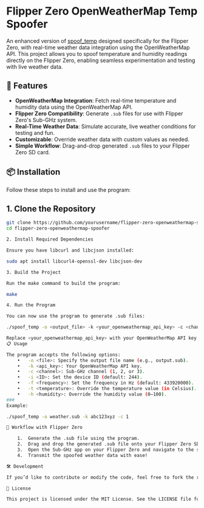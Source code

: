 # Flipper Zero OpenWeatherMap Temp Spoofer

An enhanced version of [spoof_temp](https://github.com/rgerganov/spoof_temp) designed specifically for the Flipper Zero, with real-time weather data integration using the OpenWeatherMap API. This project allows you to spoof temperature and humidity readings directly on the Flipper Zero, enabling seamless experimentation and testing with live weather data.

## 🚀 Features

- **OpenWeatherMap Integration**: Fetch real-time temperature and humidity data using the OpenWeatherMap API.
- **Flipper Zero Compatibility**: Generate `.sub` files for use with Flipper Zero's Sub-GHz system.
- **Real-Time Weather Data**: Simulate accurate, live weather conditions for testing and fun.
- **Customizable**: Override weather data with custom values as needed.
- **Simple Workflow**: Drag-and-drop generated `.sub` files to your Flipper Zero SD card.

## 📦 Installation

Follow these steps to install and use the program:

## 1. Clone the Repository

```bash
git clone https://github.com/yourusername/flipper-zero-openweathermap-spoofer.git
cd flipper-zero-openweathermap-spoofer

2. Install Required Dependencies

Ensure you have libcurl and libcjson installed:

sudo apt install libcurl4-openssl-dev libcjson-dev

3. Build the Project

Run the make command to build the program:

make

4. Run the Program

You can now use the program to generate .sub files:

./spoof_temp -o <output_file> -k <your_openweathermap_api_key> -c <channel>

Replace <your_openweathermap_api_key> with your OpenWeatherMap API key. For more usage details, see below.
📋 Usage

The program accepts the following options:
	•	-o <file>: Specify the output file name (e.g., output.sub).
	•	-k <api_key>: Your OpenWeatherMap API key.
	•	-c <channel>: Sub-GHz channel (1, 2, or 3).
	•	-i <ID>: Set the device ID (default: 244).
	•	-f <frequency>: Set the frequency in Hz (default: 433920000).
	•	-t <temperature>: Override the temperature value (in Celsius).
	•	-h <humidity>: Override the humidity value (0–100).
###
Example:

./spoof_temp -o weather.sub -k abc123xyz -c 1

🔄 Workflow with Flipper Zero

	1.	Generate the .sub file using the program.
	2.	Drag and drop the generated .sub file onto your Flipper Zero SD card (e.g., /subghz/).
	3.	Open the Sub-GHz app on your Flipper Zero and navigate to the saved file.
	4.	Transmit the spoofed weather data with ease!

🛠️ Development

If you’d like to contribute or modify the code, feel free to fork the repository and submit pull requests. Suggestions and improvements are always welcome!

📄 License

This project is licensed under the MIT License. See the LICENSE file for details.
